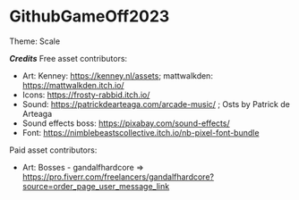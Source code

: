 # GithubGameOff2023
Theme: Scale

__*Credits*__
Free asset contributors:

- Art: Kenney: https://kenney.nl/assets; mattwalkden: https://mattwalkden.itch.io/
- Icons: https://frosty-rabbid.itch.io/
- Sound: https://patrickdearteaga.com/arcade-music/ ; Osts by Patrick de Arteaga
- Sound effects boss: https://pixabay.com/sound-effects/
- Font: https://nimblebeastscollective.itch.io/nb-pixel-font-bundle


Paid asset contributors:
- Art: Bosses - gandalfhardcore => https://pro.fiverr.com/freelancers/gandalfhardcore?source=order_page_user_message_link
